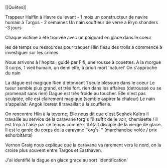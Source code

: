 [[Quêtes]]

Trappeur Halflin à Havre du levant - 1 mois
un constructeur de navire humain à Targos - 2 semaines
Un nain souffleur de verre a Bryn shanders -3 jours

Chaque victime à été trouvée avec un poignard en glace dans le coeur

les de temps ou ressources pour traquer
Hlin fléau des trolls a commencé à investiguer sur les crimes

Nous arrivons à l'hopital, guidé par Fifi, une rousse à couettes.
A la morgue
3 corps, 1 vieil humain, un demi elfe, à priori mort 'naturel'
On s'approche du nain

La dâgue est magique
Rien d'étonnant
1 seule blessure dans le coeur
Le tueur semble plus grand, et très fort.
rien dans les affaires (detroussé ou se promenait sans rien)
Dague est très froide au toucher. Elle n'est pas sculptée, elle est clairement magique (semble aspirer la chaleur)
Le nain s'appellait: Angok Icerest
Il travaillait à la soufflerie.

On rencontre Hlin à la teverne, Elle nous dit que c'est Sephek Kaltro il travaille au service de la caravane torg's
"il suffit de le voir, chemisette / il est trop à l'aise par ce temps comme s'il était disciple de la vierge de glace. Il est le garde du corps de la caravane Torg's. "  (marchandise volée / prix exhorbitants)

Vernon Graig nous explique que la caravane va rarement vers le nord, on la croise plus souvent entre Targos et Easthaven.

J'ai identifié la dague en glace grace au sort 'identification'